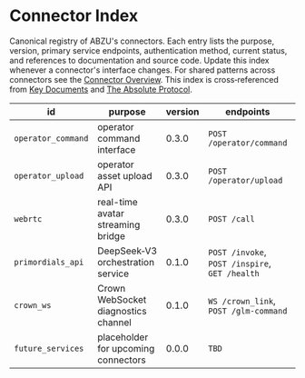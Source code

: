# Connector Index

Canonical registry of ABZU's connectors. Each entry lists the purpose, version,
primary service endpoints, authentication method, current status, and
references to documentation and source code. Update this index whenever a
connector's interface changes. For shared patterns across connectors see the
[Connector Overview](README.md). This index is cross‑referenced from
[Key Documents](../KEY_DOCUMENTS.md) and [The Absolute Protocol](../The_Absolute_Protocol.md).

| id | purpose | version | endpoints | auth | status | docs | code |
| --- | --- | --- | --- | --- | --- | --- | --- |
| `operator_command` | operator command interface | 0.3.0 | `POST /operator/command` | Bearer (`operator` role) | Experimental | [Operator Protocol](../operator_protocol.md) | [operator_api.py](../../operator_api.py) |
| `operator_upload` | operator asset upload API | 0.3.0 | `POST /operator/upload` | Bearer (`operator` role) | Experimental | [Operator Protocol](../operator_protocol.md) | [operator_api.py](../../operator_api.py) |
| `webrtc` | real-time avatar streaming bridge | 0.3.0 | `POST /call` | JWT | Experimental | [Nazarick Web Console](../nazarick_web_console.md) | [webrtc_connector.py](../../connectors/webrtc_connector.py) |
| `primordials_api` | DeepSeek‑V3 orchestration service | 0.1.0 | `POST /invoke`, `POST /inspire`, `GET /health` | Internal bearer | Experimental | [Primordials Service](../primordials_service.md) | [primordials_api.py](../../connectors/primordials_api.py) |
| `crown_ws` | Crown WebSocket diagnostics channel | 0.1.0 | `WS /crown_link`, `POST /glm-command` | None (WS), Bearer (`glm_command_token`) | Experimental | [Crown Agent Overview](../CROWN_OVERVIEW.md) | [crown_link.py](../../agents/razar/crown_link.py) |
| `future_services` | placeholder for upcoming connectors | 0.0.0 | `TBD` | `TBD` | Planned | — | — |
